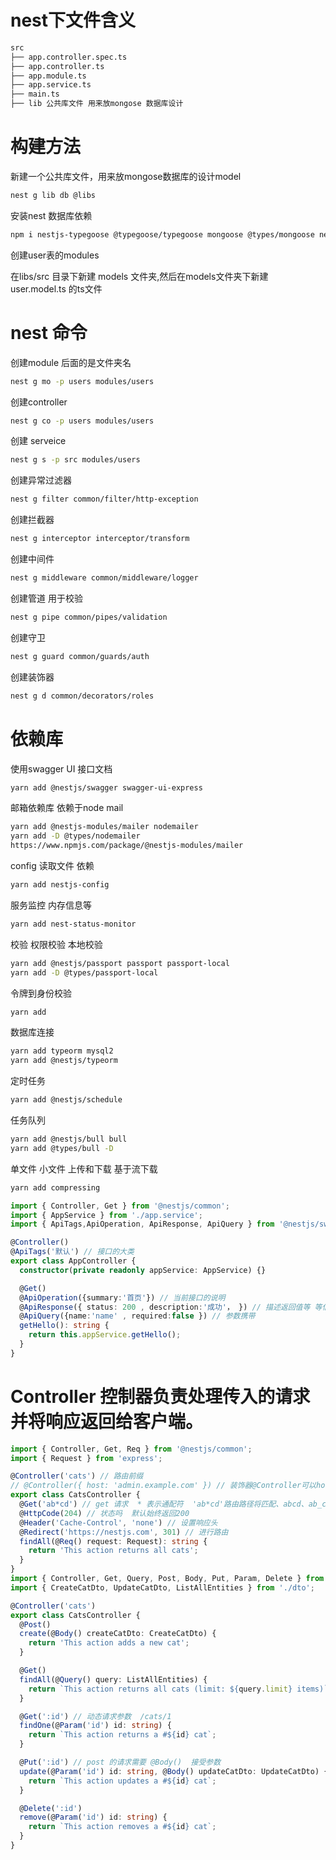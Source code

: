 # nest下文件含义
```sh
src
├── app.controller.spec.ts
├── app.controller.ts
├── app.module.ts
├── app.service.ts
├── main.ts
├── lib 公共库文件 用来放mongose 数据库设计
```

# 构建方法
新建一个公共库文件，用来放mongose数据库的设计model
```sh
nest g lib db @libs
```
 安装nest 数据库依赖
 ```sh
npm i nestjs-typegoose @typegoose/typegoose mongoose @types/mongoose nestjs-mongoose-crud @nestjs/swagger swagger-ui-express
 ```
 创建user表的modules
 <div>在libs/src 目录下新建 models 文件夹,然后在models文件夹下新建 user.model.ts 的ts文件</div>

# nest 命令
 
创建module 后面的是文件夹名 
```sh
nest g mo -p users modules/users
```
创建controller
```sh
nest g co -p users modules/users
```
创建 serveice
```sh
nest g s -p src modules/users
```
创建异常过滤器
```sh
nest g filter common/filter/http-exception
```
创建拦截器
```sh
nest g interceptor interceptor/transform
```
创建中间件
```sh
nest g middleware common/middleware/logger
```
创建管道 用于校验
```sh
nest g pipe common/pipes/validation
```
创建守卫
```sh
nest g guard common/guards/auth
```
创建装饰器
```sh
nest g d common/decorators/roles
```
# 依赖库
使用swagger UI 接口文档
```sh
yarn add @nestjs/swagger swagger-ui-express
```
邮箱依赖库   依赖于node mail
```sh
yarn add @nestjs-modules/mailer nodemailer
yarn add -D @types/nodemailer
https://www.npmjs.com/package/@nestjs-modules/mailer
```
config 读取文件 依赖
```sh
yarn add nestjs-config
```
服务监控  内存信息等
```sh
yarn add nest-status-monitor
```
校验  权限校验  本地校验
```sh
yarn add @nestjs/passport passport passport-local
yarn add -D @types/passport-local
```
令牌到身份校验
```sh
yarn add 
```
数据库连接
```sh
yarn add typeorm mysql2
yarn add @nestjs/typeorm
```
定时任务
```sh
yarn add @nestjs/schedule
```
任务队列
```sh
yarn add @nestjs/bull bull
yarn add @types/bull -D
```
单文件 小文件 上传和下载  基于流下载
```sh 
yarn add compressing
```
```ts
import { Controller, Get } from '@nestjs/common';
import { AppService } from './app.service';
import { ApiTags,ApiOperation, ApiResponse, ApiQuery } from '@nestjs/swagger';

@Controller()
@ApiTags('默认') // 接口的大类
export class AppController {
  constructor(private readonly appService: AppService) {}

  @Get()
  @ApiOperation({summary:'首页'}) // 当前接口的说明
  @ApiResponse({ status: 200 , description:'成功'， }) // 描述返回值等 等信息
  @ApiQuery({name:'name' , required:false }) // 参数携带
  getHello(): string {
    return this.appService.getHello();
  }
}


```
# Controller 控制器负责处理传入的请求并将响应返回给客户端。

```ts
import { Controller, Get, Req } from '@nestjs/common';
import { Request } from 'express';

@Controller('cats') // 路由前缀
// @Controller({ host: 'admin.example.com' }) // 装饰器@Controller可以host选择要求传入请求的 HTTP 主机匹配某个特定值。
export class CatsController {
  @Get('ab*cd') // get 请求  * 表示通配符  'ab*cd'路由路径将匹配、abcd、ab_cd等abecd。
  @HttpCode(204) // 状态吗  默认始终返回200 
  @Header('Cache-Control', 'none') // 设置响应头
  @Redirect('https://nestjs.com', 301) // 进行路由
  findAll(@Req() request: Request): string {
    return 'This action returns all cats';
  }
}
import { Controller, Get, Query, Post, Body, Put, Param, Delete } from '@nestjs/common';
import { CreateCatDto, UpdateCatDto, ListAllEntities } from './dto';

@Controller('cats')
export class CatsController {
  @Post()
  create(@Body() createCatDto: CreateCatDto) {
    return 'This action adds a new cat';
  }

  @Get()
  findAll(@Query() query: ListAllEntities) {
    return `This action returns all cats (limit: ${query.limit} items)`;
  }

  @Get(':id') // 动态请求参数  /cats/1
  findOne(@Param('id') id: string) {
    return `This action returns a #${id} cat`;
  }

  @Put(':id') // post 的请求需要 @Body()  接受参数
  update(@Param('id') id: string, @Body() updateCatDto: UpdateCatDto) {
    return `This action updates a #${id} cat`;
  }

  @Delete(':id')
  remove(@Param('id') id: string) {
    return `This action removes a #${id} cat`;
  }
}
```